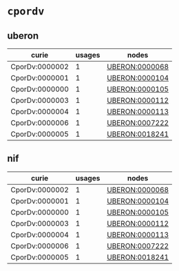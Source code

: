 # `cpordv`

## uberon

| curie          |   usages | nodes                                                           |
|----------------|----------|-----------------------------------------------------------------|
| CporDv:0000002 |        1 | [UBERON:0000068](http://purl.obolibrary.org/obo/UBERON_0000068) |
| CporDv:0000001 |        1 | [UBERON:0000104](http://purl.obolibrary.org/obo/UBERON_0000104) |
| CporDv:0000000 |        1 | [UBERON:0000105](http://purl.obolibrary.org/obo/UBERON_0000105) |
| CporDv:0000003 |        1 | [UBERON:0000112](http://purl.obolibrary.org/obo/UBERON_0000112) |
| CporDv:0000004 |        1 | [UBERON:0000113](http://purl.obolibrary.org/obo/UBERON_0000113) |
| CporDv:0000006 |        1 | [UBERON:0007222](http://purl.obolibrary.org/obo/UBERON_0007222) |
| CporDv:0000005 |        1 | [UBERON:0018241](http://purl.obolibrary.org/obo/UBERON_0018241) |

## nif

| curie          |   usages | nodes                                                           |
|----------------|----------|-----------------------------------------------------------------|
| CporDv:0000002 |        1 | [UBERON:0000068](http://purl.obolibrary.org/obo/UBERON_0000068) |
| CporDv:0000001 |        1 | [UBERON:0000104](http://purl.obolibrary.org/obo/UBERON_0000104) |
| CporDv:0000000 |        1 | [UBERON:0000105](http://purl.obolibrary.org/obo/UBERON_0000105) |
| CporDv:0000003 |        1 | [UBERON:0000112](http://purl.obolibrary.org/obo/UBERON_0000112) |
| CporDv:0000004 |        1 | [UBERON:0000113](http://purl.obolibrary.org/obo/UBERON_0000113) |
| CporDv:0000006 |        1 | [UBERON:0007222](http://purl.obolibrary.org/obo/UBERON_0007222) |
| CporDv:0000005 |        1 | [UBERON:0018241](http://purl.obolibrary.org/obo/UBERON_0018241) |

